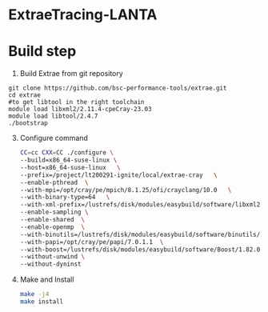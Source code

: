 # ExtraeTracing-LANTA

# Build step
1. Build Extrae from git repository
```shell
git clone https://github.com/bsc-performance-tools/extrae.git
cd extrae
#to get libtool in the right toolchain
module load libxml2/2.11.4-cpeCray-23.03
module load libtool/2.4.7
./bootstrap
```
  
3. Configure command
   ```bash
   CC=cc CXX=CC ./configure \
   --build=x86_64-suse-linux \
   --host=x86_64-suse-linux   \
   --prefix=/project/lt200291-ignite/local/extrae-cray   \
   --enable-pthread  \
   --with-mpi=/opt/cray/pe/mpich/8.1.25/ofi/crayclang/10.0   \
   --with-binary-type=64   \
   --with-xml-prefix=/lustrefs/disk/modules/easybuild/software/libxml2/2.11.4-cpeCray-23.03   \
   --enable-sampling \
   --enable-shared  \
   --enable-openmp  \
   --with-binutils=/lustrefs/disk/modules/easybuild/software/binutils/2.40 \
   --with-papi=/opt/cray/pe/papi/7.0.1.1  \
   --with-boost=/lustrefs/disk/modules/easybuild/software/Boost/1.82.0-cpeCray-23.03  \
   --without-unwind \
   --without-dyninst
   ```
4. Make and Install
   ```bash
   make -j4
   make install
   ```
